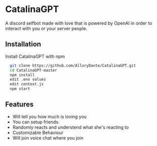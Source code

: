 
# CatalinaGPT

A discord selfbot made with love that is powered by OpenAI in order to interact with you or your server people.

## Installation

Install CatalinaGPT with npm

```bash
  git clone https://github.com/AlloryDante/CatalinaGPT.git
  cd CatalinaGPT-master
  npm install
  edit .env values
  edit context.js
  npm start
```
    


## Features

- Will tell you how much is loving you
- You can setup friends
- Randomly reacts and understend what she's reacting to
- Customizable Behaviour
- Will join voice chat where you join

